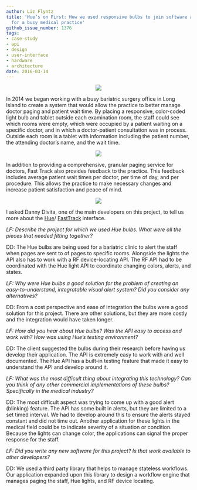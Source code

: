 ```yaml
---
author: Liz Flyntz
title: 'Hue’s on First: How we used responsive bulbs to join software and hardware
  for a busy medical practice'
github_issue_number: 1376
tags:
- case-study
- api
- design
- user-interface
- hardware
- architecture
date: 2016-03-14
---
```


<div class="separator" style="clear: both; text-align: center;"><img border="0" src="/blog/2016/03/hues-on-first/FastTrackoffice.jpg"/></div>

In 2014 we began working with a busy bariatric surgery office in Long Island to create a system that would allow the practice to better manage doctor paging and patient wait time. By placing a responsive, color-coded light bulb and tablet outside each examination room, the staff could see which rooms were empty, which were occupied by a patient waiting on a specific doctor, and in which a doctor-patient consultation was in process. Outside each room is a tablet with information including the patient number, the attending doctor’s name, and the wait time.

<div class="separator" style="clear: both; text-align: center;"><img border="0" src="/blog/2016/03/hues-on-first/FastTrackmapmonitor.jpg"/></div>

In addition to providing a comprehensive, granular paging service for doctors, Fast Track also provides feedback to the practice. This feedback includes average patient wait times per doctor, per time of day, and per procedure. This allows the practice to make necessary changes and increase patient satisfaction and peace of mind.

<div class="separator" style="clear: both; text-align: center;"><img border="0" src="/blog/2016/03/hues-on-first/FastTrackapp.jpg"/></div>

I asked Danny Divita, one of the main developers on this project, to tell us more about the [Hue](http://www2.meethue.com/en-us/)/ [FastTrack](http://www.fasttrackmed.com) interface.

*LF: Describe the project for which we used Hue bulbs. What were all the pieces that needed fitting together?*

DD: The Hue bulbs are being used for a bariatric clinic to alert the staff when pages are sent to of pages to specific rooms. Alongside the lights the API also has to work with a RF device-locating API. The RF API had to be coordinated with the Hue light API to coordinate changing colors, alerts, and states.

*LF: Why were Hue bulbs a good solution for the problem of creating an easy-to-understand, integratable visual alert system? Did you consider any alternatives?*

DD: From a cost perspective and ease of integration the bulbs were a good solution for this project. There are other solutions, but they are more costly and the integration would have taken longer.

*LF: How did you hear about Hue bulbs? Was the API easy to access and work with? How was using Hue’s testing environment?*

DD: The client suggested the bulbs during their research before having us develop their application. The API is extremely easy to work with and well documented. The Hue API has a built-in testing feature that made it easy to understand the API and develop around it.

*LF: What was the most difficult thing about integrating this technology? Can you think of any other commercial implementations of these bulbs? Specifically in the medical industry?*

DD: The most difficult aspect was trying to come up with a good alert (blinking) feature. The API has some built in alerts, but they are limited to a set timed interval. We had to develop around this to ensure the alerts stayed constant and did not time out. Another application for these lights in the medical field could be to indicate severity of a situation or condition. Because the lights can change color, the applications can signal the proper response for the staff.

*LF: Did you write any new software for this project? Is that work available to other developers?*

DD: We used a third party library that helps to manage stateless workflows. Our application expanded upon this library to design a workflow engine that manages paging the staff, Hue lights, and RF device locating.
